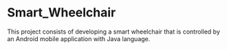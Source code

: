 # Smart_Wheelchair
This project consists of developing a smart wheelchair that is controlled by an Android mobile application with Java language.

